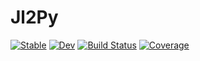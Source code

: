 # Jl2Py

[![Stable](https://img.shields.io/badge/docs-stable-blue.svg)](https://lucifer1004.github.io/Jl2Py.jl/stable)
[![Dev](https://img.shields.io/badge/docs-dev-blue.svg)](https://lucifer1004.github.io/Jl2Py.jl/dev)
[![Build Status](https://github.com/lucifer1004/Jl2Py.jl/actions/workflows/CI.yml/badge.svg?branch=main)](https://github.com/lucifer1004/Jl2Py.jl/actions/workflows/CI.yml?query=branch%3Amain)
[![Coverage](https://codecov.io/gh/lucifer1004/Jl2Py.jl/branch/main/graph/badge.svg)](https://codecov.io/gh/lucifer1004/Jl2Py.jl)
